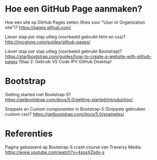 # Hoe een GitHub Page aanmaken?

Hoe een site op GitHub Pages zetten (Kies voor "User or Organization site")?
https://pages.github.com/ 


Liever stap per stap uitleg (voorbeeld gebruikt html en css)? 
http://jmcglone.com/guides/github-pages/


Liever stap per stap uitleg (voorbeeld gebruikt Bootstrap)?
https://startbootstrap.com/guides/how-to-create-a-website-with-github-pages
!Stap 2: Gebruik VS Code IPV GitHub Desktop!

# Bootstrap

Getting started met Bootstrap-5?
https://getbootstrap.com/docs/5.0/getting-started/introduction/

Snippets en Custom componenten in Bootstrap-5 (Snippets gebruiken custom css)? 
https://getbootstrap.com/docs/5.0/examples/


# Referenties

Pagina gebaseerd op Bootstrap-5 crash course van Traversy Media:
https://www.youtube.com/watch?v=4sosXZsdy-s
